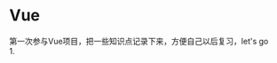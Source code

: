 # Vue
第一次参与Vue项目，把一些知识点记录下来，方便自己以后复习，let's go<br>
1.<style rel="stylesheet/scss" lang="scss" scoped><br>
这句话的意思是vue文件style标签使用scss，scoped表示样式作用于当下的模块，很好的实现了样式私有化的目的<br>
2.@include clearfix;<br>
清除浮动，详见http://www.ruanyifeng.com/blog/2012/11/compass.html<br>
3.mapState 工具函数会将 store 中的 state 映射到局部计算属性中,mapGetters 工具函数会将 store 中的 getter 映射到局部计算属性中,mapActions 工具函数会将 store 中的 dispatch 方法映射到组件的 methods 中,mapMutations 工具函数会将 store 中的 commit 方法映射到组件的 methods 中,详见：http://www.imooc.com/article/14741<br>
4.双向绑定的时候用v-model='',没有:model='';<br>
5.当需要在<input>中利用v-model绑定Vuex store中的state时，一种办法是在<input>中绑定 value，然后侦听input或者change事件，在事件回调中调用action，
  另一种办法是使用带有setter的双向绑定计算属性。第二种办法更加简洁，推荐第二种。https://vuex.vuejs.org/zh-cn/forms.html<br>
6.当需要在组件中获取模板中的某个元素节点时，使用ref属性，方法见CSS3Animaton组件<br>
7.Vue中的计算属性和侦听属性是针对Vue实例上的数据变动的，css中定义的动态样式貌似无法监听？<br>
8.当Vue打包上线的时候，可能会出现资源无法加载的情况，这时需要去检查组件中资源加载路径或设置打包配置文件(config/index.js)<br>
9.绑定img元素的src时，用 <img v-bind:src='路径'>
 






